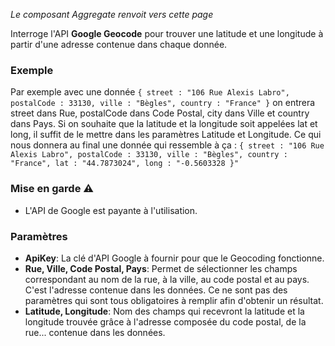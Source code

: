 _Le composant Aggregate renvoit vers cette page_

Interroge l'API **Google Geocode** pour trouver une latitude et une longitude à partir d'une adresse contenue dans chaque donnée.

### Exemple 

Par exemple avec une donnée `{ street : "106 Rue Alexis Labro", postalCode : 33130, ville : "Bègles", country : "France" }` on entrera street dans Rue, postalCode dans Code Postal, city dans Ville et country dans Pays.
Si on souhaite que la latitude et la longitude soit appelées lat et long, il suffit de le mettre dans les paramètres Latitude et Longitude.
Ce qui nous donnera au final une donnée qui ressemble à ça : `{ street : "106 Rue Alexis Labro", postalCode : 33130, ville : "Bègles", country : "France", lat : "44.7873024", long : "-0.5603328 }"`

### Mise en garde ⚠️ 

* L'API de Google est payante à l'utilisation.

### Paramètres 

- **ApiKey**: La clé d'API Google à fournir pour que le Geocoding fonctionne.
- **Rue, Ville, Code Postal, Pays**: Permet de sélectionner les champs correspondant au nom de la rue, à la ville, au code postal et au pays. C'est l'adresse contenue dans les données. Ce ne sont pas des paramètres qui sont tous obligatoires à remplir afin d'obtenir un résultat.
- **Latitude, Longitude**: Nom des champs qui recevront la latitude et la longitude trouvée grâce à l'adresse composée du code postal, de la rue... contenue dans les données.